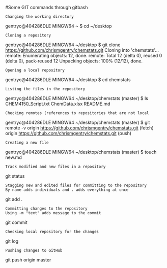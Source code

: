 #Some GIT commands through gitbash

````
Changing the working directory
````
gentryc@404286DLE MINGW64 ~
$ cd ~/desktop

````
Cloning a repository
````
gentryc@404286DLE MINGW64 ~/desktop
$ git clone https://github.com/chrismgentry/chemstats.git
Cloning into 'chemstats'...
remote: Enumerating objects: 12, done.
remote: Total 12 (delta 0), reused 0 (delta 0), pack-reused 12
Unpacking objects: 100% (12/12), done.

````
Opening a local repository
````
gentryc@404286DLE MINGW64 ~/desktop
$ cd chemstats

````
Listing the files in the repository
````
gentryc@404286DLE MINGW64 ~/desktop/chemstats (master)
$ ls
CHEM4150_Script.txt  ChemData.xlsx  README.md

````
Checking remotes (references to repositories that are not local
````
gentryc@404286DLE MINGW64 ~/desktop/chemstats (master)
$ git remote -v
origin  https://github.com/chrismgentry/chemstats.git (fetch)
origin  https://github.com/chrismgentry/chemstats.git (push)

````
Creating a new file
````
gentryc@404286DLE MINGW64 ~/desktop/chemstats (master)
$ touch new.md

````
Track modified and new files in a repository
````
git status

````
Stagging new and edited files for committing to the repository
By name adds individuals and . adds everything at once
````
git add .

````
Committing changes to the repository
Using -m "text" adds message to the commit
````
git commit

````
Checking local repository for the changes
````
git log

````
Pushing changes to GitHub
````
git push origin master
